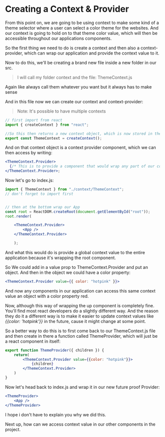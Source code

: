 # Creating a Context & Provider

From this point on, we are going to be using context to make some kind of a theme selector where a user can select a color theme for the websites. And our context is going to hold on to that theme color value, which will then be accessible throughout our applications components. 


So the first thing we need to do is create a context and then also a context-provider, which can wrap our application and provide the context value to it.

Now to do this, we'll be creating a brand new file inside a new folder in our src.

> I will call my folder context and the file: ThemeContext.js

Again like always call them whatever you want but it always has to make sense

And in this file now we can create our context and context-provider:

> Note: It's possible to have multiple contexts

```js
// first import from react
import { createContext } from "react";

//So this then returns a new context object, which is now stored in theme context.
export const ThemeContext = createContext();

```

And on that context object is a context provider component, which we can then access by writing:
```jsx
<ThemeContext.Provider>
  {/* This is to provide a component that would wrap any part of our component tree to provide it with the value of this context. */}
</ThemeContext.Provider>;
```

Now let's go to index.js:

```jsx
import { ThemeContext } from "./context/ThemeContext";
// don't forget to import first


// then at the bottom wrap our App
const root = ReactDOM.createRoot(document.getElementById("root"));
root.render(

    <ThemeContext.Provider>
        <App />
    </ThemeContext.Provider>

    );
```

And what this would do is provide a global context value to the entire application because it's wrapping the root component.


So We could add in a value prop to ThemeContext.Provider and put an object. And then in the object we could have a color property:

```jsx
<ThemeContext.Provider value={{ color: "hotpink" }}>
```

And now any components in our application can access this same context value an object with a color property red.

Now, although this way of wrapping the up component is completely fine.
You'll find most react developers do a slightly different way. And the reason they do it a different way is to make it easier to update context values like _{{color: 'hotpink'}}_ in the future, cause it might change at some point.


So a better way to do this is to first come back to our ThemeContext.js file and then create in there a function called ThemeProvider, which will just be a react component in itself:

```jsx
export function ThemeProvider({ children }) {
    return(
        <ThemeContext.Provider value={{color: "hotpink"}}>
            {children}
        </ThemeContext.Provider>
    )
}
```

Now let's head back to index.js and wrap it in our new future proof Provider:

```jsx
<ThemeProvider>
    <App />
</ThemeProvider>
```

I hope i don't have to explain you why we did this.

Next up, how can we access context value in our other components in the project.